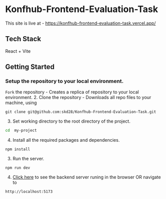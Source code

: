 # Konfhub-Frontend-Evaluation-Task


   This site is live at - https://konfhub-frontend-evaluation-task.vercel.app/
<br />

## Tech Stack
React + Vite

##  Getting Started 
### Setup the repository to your local environment.

 `Fork` the repository  - Creates a replica of repository to your local environment.
2. Clone the repository - Downloads all repo files to your machine, using
  ```git
  git clone git@github.com:skd28/Konfhub-Frontend-Evaluation-Task.git
  ``` 
3. Set working directory to the root directory of the project.
  ```sh
  cd  my-project
  ```

4. Install all the required packages and dependencies.
  ```node
  npm install
  ```
3. Run the server.
  ```node
  npm run dev
  ```
4. [Click here](http://localhost:5173) to see the backend server runing in the browser OR navigate to
  ```text
  http://localhost:5173
  ```




